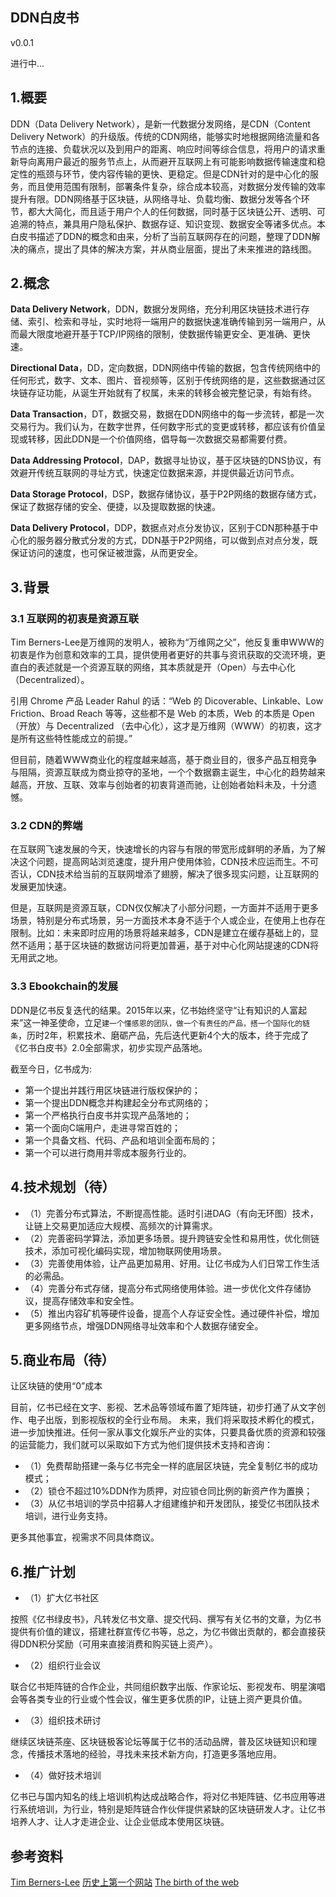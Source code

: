 DDN白皮书
-------

v0.0.1

进行中...

## 1.概要
DDN（Data Delivery Network），是新一代数据分发网络，是CDN（Content Delivery Network）的升级版。传统的CDN网络，能够实时地根据网络流量和各节点的连接、负载状况以及到用户的距离、响应时间等综合信息，将用户的请求重新导向离用户最近的服务节点上，从而避开互联网上有可能影响数据传输速度和稳定性的瓶颈与环节，使内容传输的更快、更稳定。但是CDN针对的是中心化的服务，而且使用范围有限制，部署条件复杂，综合成本较高，对数据分发传输的效率提升有限。DDN网络基于区块链，从网络寻址、负载均衡、数据分发等各个环节，都大大简化，而且适于用户个人的任何数据，同时基于区块链公开、透明、可追溯的特点，兼具用户隐私保护、数据存证、知识变现、数据安全等诸多优点。本白皮书描述了DDN的概念和由来，分析了当前互联网存在的问题，整理了DDN解决的痛点，提出了具体的解决方案，并从商业层面，提出了未来推进的路线图。

## 2.概念

**Data Delivery Network**，DDN，数据分发网络，充分利用区块链技术进行存储、索引、检索和寻址，实时地将一端用户的数据快速准确传输到另一端用户，从而最大限度地避开基于TCP/IP网络的限制，使数据传输更安全、更准确、更快速。

**Directional Data**，DD，定向数据，DDN网络中传输的数据，包含传统网络中的任何形式，数字、文本、图片、音视频等，区别于传统网络的是，这些数据通过区块链存证功能，从诞生开始就有了权属，未来的转移会被完整记录，有始有终。

**Data Transaction**，DT，数据交易，数据在DDN网络中的每一步流转，都是一次交易行为。我们认为，在数字世界，任何数字形式的变更或转移，都应该有价值呈现或转移，因此DDN是一个价值网络，倡导每一次数据交易都需要付费。

**Data Addressing Protocol**，DAP，数据寻址协议，基于区块链的DNS协议，有效避开传统互联网的寻址方式，快速定位数据来源，并提供最近访问节点。

**Data Storage Protocol**，DSP，数据存储协议，基于P2P网络的数据存储方式，保证了数据存储的安全、便捷，以及提取数据的快速。

**Data Delivery Protocol**，DDP，数据点对点分发协议，区别于CDN那种基于中心化的服务器分散式分发的方式，DDN基于P2P网络，可以做到点对点分发，既保证访问的速度，也可保证被泄露，从而更安全。
## 3.背景

### 3.1 互联网的初衷是资源互联

Tim Berners-Lee是万维网的发明人，被称为“万维网之父”，他反复重申WWW的初衷是作为创意和效率的工具，提供使用者更好的共事与资讯获取的交流环境，更直白的表述就是一个资源互联的网络，其本质就是开（Open）与去中心化（Decentralized）。

引用 Chrome 产品 Leader Rahul 的话：“Web 的 Dicoverable、Linkable、Low Friction、Broad Reach 等等，这些都不是 Web 的本质，Web 的本质是 Open（开放）与 Decentralized （去中心化），这才是万维网（WWW）的初衷，这才是所有这些特性能成立的前提。”

但目前，随着WWW商业化的程度越来越高，基于商业目的，很多产品互相竞争与阻隔，资源互联成为商业掠夺的圣地，一个个数据霸主诞生，中心化的趋势越来越高，开放、互联、效率与创始者的初衷背道而驰，让创始者始料未及，十分遗憾。

### 3.2 CDN的弊端

在互联网飞速发展的今天，快速增长的内容与有限的带宽形成鲜明的矛盾，为了解决这个问题，提高网站浏览速度，提升用户使用体验，CDN技术应运而生。不可否认，CDN技术给当前的互联网增添了翅膀，解决了很多现实问题，让互联网的发展更加快速。

但是，互联网是资源互联，CDN仅仅解决了小部分问题，一方面并不适用于更多场景，特别是分布式场景，另一方面技术本身不适于个人或企业，在使用上也存在限制。比如：未来即时应用的场景将越来越多，CDN是建立在缓存基础上的，显然不适用；基于区块链的数据访问将更加普遍，基于对中心化网站提速的CDN将无用武之地。
### 3.3 Ebookchain的发展

DDN是亿书反复迭代的结果。2015年以来，亿书始终坚守“让有知识的人富起来”这一神圣使命，立足`建一个懂感恩的团队，做一个有责任的产品，搭一个国际化的链条`，历时2年，积累技术、磨砺产品，先后迭代更新4个大的版本，终于完成了《亿书白皮书》2.0全部需求，初步实现产品落地。

截至今日，亿书成为:

* 第一个提出并践行用区块链进行版权保护的；
* 第一个提出DDN概念并构建起全分布式网络的；
* 第一个严格执行白皮书并实现产品落地的；
* 第一个面向C端用户，走进寻常百姓的；
* 第一个具备文档、代码、产品和培训全面布局的；
* 第一个可以进行商用并零成本服务行业的。

## 4.技术规划（待）

* （1）完善分布式算法，不断提高性能。适时引进DAG（有向无环图）技术，让链上交易更加适应大规模、高频次的计算需求。
* （2）完善密码学算法，添加更多场景。提升跨链安全性和易用性，优化侧链技术，添加可视化编码实现，增加物联网使用场景。
* （3）完善使用体验，让产品更加易用、好用。让亿书成为人们日常工作生活的必需品。
* （4）完善分布式存储，提高分布式网络使用体验。进一步优化文件存储协议，提高存储效率和安全性。
* （5）推出内容矿机等硬件设备，提高个人存证安全性。通过硬件补偿，增加更多网络节点，增强DDN网络寻址效率和个人数据存储安全。

## 5.商业布局（待）

让区块链的使用“0”成本

目前，亿书已经在文字、影视、艺术品等领域布置了矩阵链，初步打通了从文字创作、电子出版，到影视版权的全行业布局。
未来，我们将采取技术孵化的模式，进一步加快推进。任何一家从事文化娱乐产业的实体，只要具备优质的资源和较强的运营能力，我们就可以采取如下方式为他们提供技术支持和咨询：
* （1）免费帮助搭建一条与亿书完全一样的底层区块链，完全复制亿书的成功模式；
* （2）锁仓不超过10%DDN作为质押，对应锁仓同比例的新资产作为置换；
* （3）从亿书培训的学员中招募人才组建维护和开发团队，接受亿书团队技术培训，进行业务支持。

更多其他事宜，视需求不同具体商议。

## 6.推广计划

* （1）扩大亿书社区

按照《亿书绿皮书》，凡转发亿书文章、提交代码、撰写有关亿书的文章，为亿书提供有价值的建议，搭建社群宣传亿书等，总之，为亿书做出贡献的，都会直接获得DDN积分奖励（可用来直接消费和购买链上资产）。

* （2）组织行业会议

联合亿书矩阵链的合作企业，共同组织数字出版、作家论坛、影视发布、明星演唱会等各类专业的行业或个性会议，催生更多优质的IP，让链上资产更具价值。

* （3）组织技术研讨

继续区块链茶座、区块链极客论坛等属于亿书的活动品牌，普及区块链知识和理念，传播技术落地的经验，寻找未来技术新方向，打造更多落地应用。

* （4）做好技术培训

亿书已与国内知名的线上培训机构达成战略合作，将对亿书矩阵链、亿书应用等进行系统培训，为行业，特别是矩阵链合作伙伴提供紧缺的区块链研发人才。让亿书培养人才、让人才走进企业、让企业低成本使用区块链。


## 参考资料

[Tim Berners-Lee](https://baike.baidu.com/item/蒂姆·伯纳斯·李/8868412?fr=aladdin)
[历史上第一个网站](http://info.cern.ch)
[The birth of the web](https://home.cern/topics/birth-web)